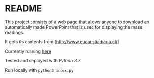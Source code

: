# README

This project consists of a web page that allows anyone to download an automatically made PowerPoint that is used for displaying the mass readings.

It gets its contents from [http://www.eucaristiadiaria.cl/]

Currently running [here](https://pptmisa.herokuapp.com/)

Tested and deployed with _Python 3.7_

Run locally with `python3 index.py`
